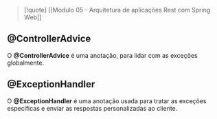 
> [!quote] [[Módulo 05 - Arquitetura de aplicações Rest com Spring Web]]


## @ControllerAdvice

O **@ControllerAdvice** é uma anotação, para lidar com as exceções globalmente.

## @ExceptionHandler

O **@ExceptionHandler** é uma anotação usada para tratar as exceções específicas e enviar as respostas personalizadas ao cliente.


